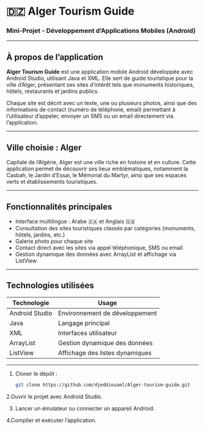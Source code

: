 # 🇩🇿 Alger Tourism Guide  
### Mini-Projet - Développement d’Applications Mobiles (Android)

---

## À propos de l’application

**Alger Tourism Guide** est une application mobile Android développée avec Android Studio, utilisant Java et XML. Elle sert de guide touristique pour la ville d’Alger, présentant ses sites d’intérêt tels que monuments historiques, hôtels, restaurants et jardins publics.

Chaque site est décrit avec un texte, une ou plusieurs photos, ainsi que des informations de contact (numéro de téléphone, email) permettant à l’utilisateur d’appeler, envoyer un SMS ou un email directement via l’application.

---

## Ville choisie : Alger

Capitale de l’Algérie, Alger est une ville riche en histoire et en culture. Cette application permet de découvrir ses lieux emblématiques, notamment la Casbah, le Jardin d’Essai, le Mémorial du Martyr, ainsi que ses espaces verts et établissements touristiques.

---

## Fonctionnalités principales

- Interface multilingue : Arabe 🇸🇦 et Anglais 🇬🇧  
- Consultation des sites touristiques classés par catégories (monuments, hôtels, jardins, etc.)  
- Galerie photo pour chaque site  
- Contact direct avec les sites via appel téléphonique, SMS ou email  
- Gestion dynamique des données avec ArrayList et affichage via ListView  

---

## Technologies utilisées

| Technologie     | Usage                           |
|-----------------|--------------------------------|
| Android Studio  | Environnement de développement  |
| Java            | Langage principal               |
| XML             | Interfaces utilisateur          |
| ArrayList       | Gestion dynamique des données   |
| ListView        | Affichage des listes dynamiques |

---
1. Cloner le dépôt :  
   ```bash
   git clone https://github.com/djeddiouael/Alger-tourism-guide.git
2.Ouvrir le projet avec Android Studio.

3. Lancer un émulateur ou connecter un appareil Android.

4.Compiler et exécuter l’application.


